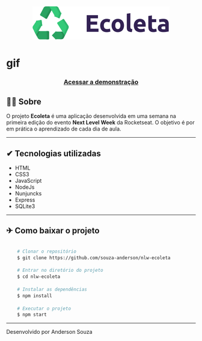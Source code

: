<h1 align="center">
    <img src="public/assets/logo.svg">
</h1>

<h1>
    gif
</h1>

<h3 align="center">
    <a href="#">Acessar a demonstração<a>
</h3>

## 🐱‍💻 Sobre

O projeto **Ecoleta** é uma aplicação desenvolvida em uma semana na primeira edição do evento **Next Level Week** da Rocketseat. O objetivo é por em prática o aprendizado de cada dia de aula.

---

## ✔ Tecnologias utilizadas

- HTML
- CSS3
- JavaScript
- NodeJs
- Nunjuncks
- Express
- SQLite3

---

## ✈ Como baixar o projeto

```bash

    # Clonar o repositório
    $ git clone https://github.com/souza-anderson/nlw-ecoleta

    # Entrar no diretório do projeto
    $ cd nlw-ecoleta

    # Instalar as dependências
    $ npm install

    # Executar o projeto
    $ npm start

```
---
Desenvolvido por Anderson Souza
